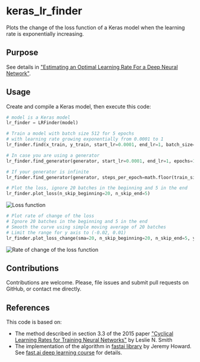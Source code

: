 # keras_lr_finder
Plots the change of the loss function of a Keras model when the learning rate is exponentially increasing.
## Purpose
See details in ["Estimating an Optimal Learning Rate For a Deep Neural Network"](https://towardsdatascience.com/estimating-optimal-learning-rate-for-a-deep-neural-network-ce32f2556ce0).

## Usage
Create and compile a Keras model, then execute this code:

```python
# model is a Keras model
lr_finder = LRFinder(model)

# Train a model with batch size 512 for 5 epochs
# with learning rate growing exponentially from 0.0001 to 1
lr_finder.find(x_train, y_train, start_lr=0.0001, end_lr=1, batch_size=512, epochs=5)

# In case you are using a generator
lr_finder.find_generator(generator, start_lr=0.0001, end_lr=1, epochs=1)

# If your generator is infinite
lr_finder.find_generator(generator, steps_per_epoch=math.floor(train_size/batch_size), start_lr=0.0001, end_lr=1, epochs=1)

```

```python
# Plot the loss, ignore 20 batches in the beginning and 5 in the end
lr_finder.plot_loss(n_skip_beginning=20, n_skip_end=5)
```

![Loss function](https://cdn-images-1.medium.com/max/1600/1*HVj_4LWemjvOWv-cQO9y9g.png)

```python
# Plot rate of change of the loss
# Ignore 20 batches in the beginning and 5 in the end
# Smooth the curve using simple moving average of 20 batches
# Limit the range for y axis to (-0.02, 0.01)
lr_finder.plot_loss_change(sma=20, n_skip_beginning=20, n_skip_end=5, y_lim=(-0.01, 0.01))
```

![Rate of change of the loss function](https://cdn-images-1.medium.com/max/1600/1*87mKq_XomYyJE29l91K0dw.png)

## Contributions
Contributions are welcome. Please, file issues and submit pull requests on GitHub, or contact me directly.

## References
This code is based on:
- The method described in section 3.3 of the 2015 paper ["Cyclical Learning Rates for Training Neural Networks"](https://arxiv.org/abs/1506.01186) by Leslie N. Smith
- The implementation of the algorithm in [fastai library](https://github.com/fastai/fastai) by Jeremy Howard. See [fast.ai deep learning course](http://course.fast.ai/) for details.

